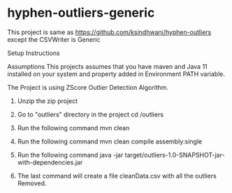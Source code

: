 # hyphen-outliers-generic


This project is same as https://github.com/ksindhwani/hyphen-outliers except the CSVWriter is Generic 

Setup Instructions

Assumptions This projects assumes that you have maven and Java 11 installed on your system and property added in Environment PATH variable.

The Project is using ZScore Outlier Detection Algorithm.

1. Unzip the zip project

2. Go to "outliers" directory in the project cd /outliers

3. Run the following command mvn clean

4. Run the following command mvn clean compile assembly:single

5. Run the following command java -jar target/outliers-1.0-SNAPSHOT-jar-with-dependencies.jar

6. The last command will create a file cleanData.csv with all the outliers Removed.
